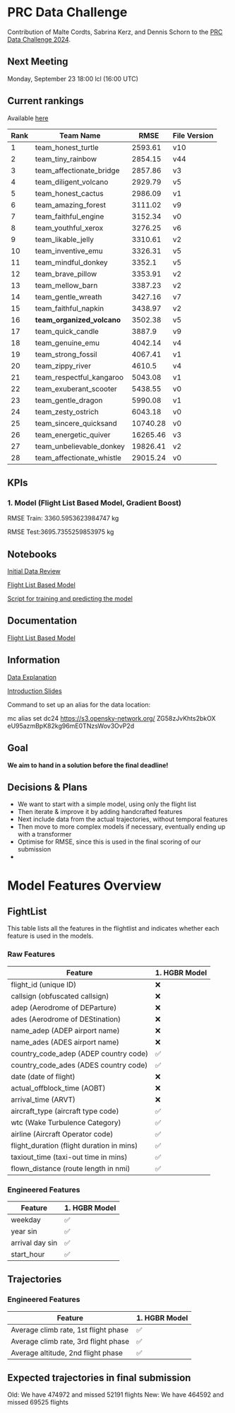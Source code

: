 # PRC Data Challenge

Contribution of Malte Cordts, Sabrina Kerz, and Dennis Schorn to the [PRC Data Challenge 2024](https://ansperformance.eu/study/data-challenge/).

## Next Meeting
Monday, September 23 18:00 lcl (16:00 UTC)

## Current rankings

Available [here](https://datacomp.opensky-network.org/api/rankings)

<!--result-start-->
| Rank | Team Name | RMSE | File Version |
| ---- | --------- | ---- | ------------ |
| 1 | team_honest_turtle | 2593.61 | v10 |
| 2 | team_tiny_rainbow | 2854.15 | v44 |
| 3 | team_affectionate_bridge | 2857.86 | v3 |
| 4 | team_diligent_volcano | 2929.79 | v5 |
| 5 | team_honest_cactus | 2986.09 | v1 |
| 6 | team_amazing_forest | 3111.02 | v9 |
| 7 | team_faithful_engine | 3152.34 | v0 |
| 8 | team_youthful_xerox | 3276.25 | v6 |
| 9 | team_likable_jelly | 3310.61 | v2 |
| 10 | team_inventive_emu | 3326.31 | v5 |
| 11 | team_mindful_donkey | 3352.1 | v5 |
| 12 | team_brave_pillow | 3353.91 | v2 |
| 13 | team_mellow_barn | 3387.23 | v2 |
| 14 | team_gentle_wreath | 3427.16 | v7 |
| 15 | team_faithful_napkin | 3438.97 | v2 |
| 16 | **team_organized_volcano** | 3502.38 | v5 |
| 17 | team_quick_candle | 3887.9 | v9 |
| 18 | team_genuine_emu | 4042.14 | v4 |
| 19 | team_strong_fossil | 4067.41 | v1 |
| 20 | team_zippy_river | 4610.5 | v4 |
| 21 | team_respectful_kangaroo | 5043.08 | v1 |
| 22 | team_exuberant_scooter | 5438.55 | v0 |
| 23 | team_gentle_dragon | 5990.08 | v1 |
| 24 | team_zesty_ostrich | 6043.18 | v0 |
| 25 | team_sincere_quicksand | 10740.28 | v0 |
| 26 | team_energetic_quiver | 16265.46 | v3 |
| 27 | team_unbelievable_donkey | 19826.41 | v2 |
| 28 | team_affectionate_whistle | 29015.24 | v0 |
<!--result-end-->

## KPIs 
### 1. Model (Flight List Based Model, Gradient Boost)
RMSE Train: 3360.5953623984747 kg 

RMSE Test:3695.7355259853975 kg 

## Notebooks
[Initial Data Review](https://colab.research.google.com/drive/1WMxJp5L7vl9GBKhZzXFJeXjvI1MgSNON#scrollTo=p6q00gZ2aoNO) 

[Flight List Based Model](https://colab.research.google.com/drive/1h_4Kw_Kx4-c8agqgn95yTxK5HRhB2JIF)

[Script for training and predicting the model](https://colab.research.google.com/drive/1mKO-b7YfdCXVuNLkEvr6OccVzr4FLsp0?usp=sharing)

## Documentation

[Flight List Based Model](https://docs.google.com/document/d/1--aCGaPIoykFuH6jPuZkSNKuL8PHXe96vltabt59e6Y/edit)

## Information
[Data Explanation](https://drive.google.com/file/d/1qJPLEoQPBFM8mL6tLpiV-vdHZd88V_wM/view?usp=drive_link) 

[Introduction Slides](https://drive.google.com/file/d/1aDVe83t2N_of7b_DXSE8yEuQ1MaV0RpH/view?usp=drive_link) 

Command to set up an alias for the data location:

mc alias set dc24 https://s3.opensky-network.org/ ZG58zJvKhts2bkOX eU95azmBpK82kg96mE0TNzsWov3OvP2d

## Goal
**We aim to hand in a solution before the final deadline!**

## Decisions & Plans
- We want to start with a simple model, using only the flight list
- Then iterate & improve it by adding handcrafted features
- Next include data from the actual trajectories, without temporal features
- Then move to more complex models if necessary, eventually ending up with a transformer
- Optimise for RMSE, since this is used in the final scoring of our submission
- 

# Model Features Overview
## FightList
This table lists all the features in the flightlist and indicates whether each feature is used in the models.

### Raw Features
| Feature          | 1. HGBR Model |
| ---------------------------------------- | ------- |
| flight_id (unique ID)                    | ❌      |
| callsign (obfuscated callsign)           | ❌      |
| adep (Aerodrome of DEParture)            | ❌      |
| ades (Aerodrome of DEStination)          | ❌      |
| name_adep (ADEP airport name)            | ❌      |
| name_ades (ADES airport name)            | ❌      |
| country_code_adep (ADEP country code)    | ✅      |
| country_code_ades (ADES country code)    | ✅      |
| date (date of flight)                    | ❌      |
| actual_offblock_time (AOBT)              | ❌      |
| arrival_time (ARVT)                      | ❌      |
| aircraft_type (aircraft type code)       | ✅      |
| wtc (Wake Turbulence Category)           | ✅      |
| airline (Aircraft Operator code)         | ✅      |
| flight_duration (flight duration in mins)| ✅      |
| taxiout_time (taxi-out time in mins)     | ✅      |
| flown_distance (route length in nmi)     | ✅      |

### Engineered Features
| Feature                                  | 1. HGBR Model |
| ---------------------------------------- | ------- |
|weekday                                 | ✅      |
| year sin                                | ✅      |
| arrival day sin                         | ✅      |
| start_hour                              | ✅      |

## Trajectories

### Engineered Features
| Feature                                  | 1. HGBR Model |
| ---------------------------------------- | ------- |
|Average climb rate, 1st flight phase   | ✅      |
|Average climb rate, 3rd flight phase    | ✅     |
|Average altitude, 2nd flight phase    | ✅     |


## Expected trajectories in final submission
Old: We have 474972 and missed 52191 flights
New: We have 464592 and missed 69525 flights
